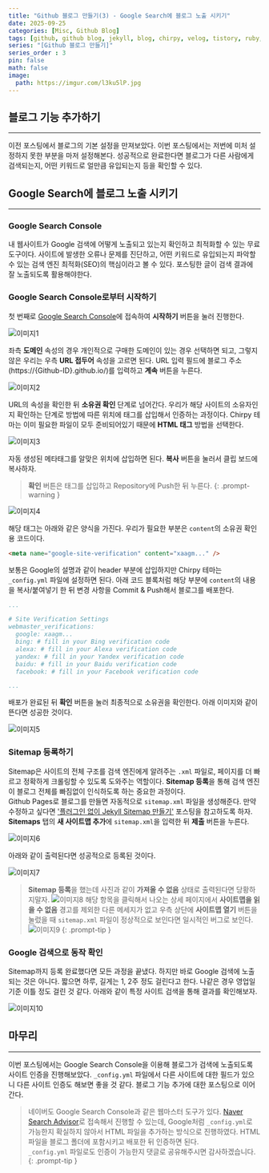 ```yaml
---
title: "Github 블로그 만들기(3) - Google Search에 블로그 노출 시키기"
date: 2025-09-25
categories: [Misc, Github Blog]
tags: [github, github blog, jekyll, blog, chirpy, velog, tistory, ruby, google search, google search console, naver search advisor, github 블로그, 깃허브, 블로그, 블로그 만들기]
series: "[Github 블로그 만들기]"
series_order : 3
pin: false
math: false
image:
  path: https://imgur.com/l3ku5lP.jpg
---
```


## 블로그 기능 추가하기

---
이전 포스팅에서 블로그의 기본 설정을 만져보았다. 이번 포스팅에서는 저번에 미처 설정하지 못한 부분을 마저 설정해본다. 성공적으로 완료한다면 블로그가 다른 사람에게 검색되는지, 어떤 키워드로 얼만큼 유입되는지 등을 확인할 수 있다.

## Google Search에 블로그 노출 시키기

---

### Google Search Console

내 웹사이트가 Google 검색에 어떻게 노출되고 있는지 확인하고 최적화할 수 있는 무료 도구이다. 사이트에 발생한 오류나 문제를 진단하고, 어떤 키워드로 유입되는지 파악할 수 있는 검색 엔진 최적화(SEO)의 핵심이라고 볼 수 있다. 포스팅한 글이 검색 결과에 잘 노출되도록 활용해야한다.

### Google Search Console로부터 시작하기

첫 번째로 [Google Search Console](https://search.google.com/search-console/about)에 접속하여 **시작하기** 버튼을 눌러 진행한다.

![이미지1](https://imgur.com/AUDoNT5.png)

좌측 **도메인** 속성의 경우 개인적으로 구매한 도메인이 있는 경우 선택하면 되고, 그렇지 않은 우리는 우측 **URL 접두어** 속성을 고르면 된다. URL 입력 필드에 블로그 주소(https://{Github-ID}.github.io/)를 입력하고 **계속** 버튼을 누른다.

![이미지2](https://imgur.com/CvghIKM.png)

URL의 속성을 확인한 뒤 **소유권 확인** 단계로 넘어간다. 우리가 해당 사이트의 소유자인지 확인하는 단계로 방법에 따른 위치에 태그를 삽입해서 인증하는 과정이다. Chirpy 테마는 이미 필요한 파일이 모두 준비되어있기 때문에 **HTML 태그** 방법을 선택한다.

![이미지3](https://imgur.com/YNOdGqw.png)

자동 생성된 메타태그를 알맞은 위치에 삽입하면 된다. **복사** 버튼을 눌러서 클립 보드에 복사하자.
> **확인** 버튼은 태그를 삽입하고 Repository에 Push한 뒤 누른다.
{: .prompt-warning }

![이미지4](https://imgur.com/BWdCj74.png)

해당 태그는 아래와 같은 양식을 가진다. 우리가 필요한 부분은 `content`의 소유권 확인용 코드이다.  

```html
<meta name="google-site-verification" content="xaagm..." />
```

보통은 Google의 설명과 같이 header 부분에 삽입하지만 Chirpy 테마는 `_config.yml` 파일에 설정하면 된다. 아래 코드 블록처럼 해당 부분에 `content`의 내용을 복사/붙여넣기 한 뒤 변경 사항을 Commit & Push해서 블로그를 배포한다.

```yml
...

# Site Verification Settings
webmaster_verifications:
  google: xaagm...
  bing: # fill in your Bing verification code
  alexa: # fill in your Alexa verification code
  yandex: # fill in your Yandex verification code
  baidu: # fill in your Baidu verification code
  facebook: # fill in your Facebook verification code

...
```

배포가 완료된 뒤 **확인** 버튼을 눌러 최종적으로 소유권을 확인한다. 아래 이미지와 같이 뜬다면 성공한 것이다.

![이미지5](https://imgur.com/v2lIeeE.png)

### Sitemap 등록하기

Sitemap은 사이트의 전체 구조를 검색 엔진에게 알려주는 `.xml` 파일로, 페이지를 더 빠르고 정확하게 크롤링할 수 있도록 도와주는 역할이다. **Sitemap 등록**을 통해 검색 엔진이 블로그 전체를 빠짐없이 인식하도록 하는 중요한 과정이다.  
Github Pages로 블로그를 만들면 자동적으로 `sitemap.xml` 파일을 생성해준다. 만약 수정하고 싶다면 ['플러그인 없이 Jekyll Sitemap 만들기'](https://dveamer.github.io/homepage/Sitemap.html) 포스팅을 참고하도록 하자. **Sitemaps** 탭의 **새 사이트맵 추가**에 `sitemap.xml`을 입력한 뒤 **제출** 버튼을 누른다.

![이미지6](https://imgur.com/LI8hZ77.png)

아래와 같이 출력된다면 성공적으로 등록된 것이다.

![이미지7](https://imgur.com/THVOPCu.png)

> **Sitemap 등록**을 했는데 사진과 같이 **가져올 수 없음** 상태로 출력된다면 당황하지말자.
> ![이미지8](https://imgur.com/USfqo8U.png)
> 해당 항목을 클릭해서 나오는 상세 페이지에서 **사이트맵을 읽을 수 없음** 경고를 제외한 다른 메세지가 없고 우측 상단에 **사이트맵 열기** 버튼을 눌렀을 때 `sitemap.xml` 파일이 정상적으로 보인다면 일시적인 버그로 보인다.
> ![이미지9](https://imgur.com/eKRbjQQ.png)
{: .prompt-tip }

### Google 검색으로 동작 확인

Sitemap까지 등록 완료했다면 모든 과정을 끝냈다. 하지만 바로 Google 검색에 노출되는 것은 아니다. 짧으면 하루, 길게는 1, 2주 정도 걸린다고 한다. 나같은 경우 영업일 기준 이틀 정도 걸린 것 같다. 아래와 같이 특정 사이트 검색을 통해 결과를 확인해보자.  

![이미지10](https://imgur.com/i1unVth.png)

## 마무리

---

이번 포스팅에서는 Google Search Console을 이용해 블로그가 검색에 노출되도록 사이트 인증을 진행해보았다. `_config.yml` 파일에서 다른 사이트에 대한 필드가 있으니 다른 사이트 인증도 해보면 좋을 것 같다. 블로그 기능 추가에 대한 포스팅으로 이어간다.

> 네이버도 Google Search Console과 같은 웹마스터 도구가 있다. [Naver Search Advisor](https://searchadvisor.naver.com/)로 접속해서 진행할 수 있는데, Google처럼 `_config.yml`로 가능한지 확실하지 않아서 HTML 파일을 추가하는 방식으로 진행하였다. HTML 파일을 블로그 폴더에 포함시키고 배포한 뒤 인증하면 된다.  
> `_config.yml` 파일로도 인증이 가능한지 댓글로 공유해주시면 감사하겠습니다.
{: .prompt-tip }
